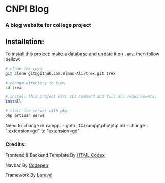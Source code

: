 # CNPI Blog

### A blog website for college project


## Installation:
To install this project:
make a database and update it on `.env`, then follow bellow:

```bash
# clone the repo
git clone git@github.com:Almas-Ali/trex.git trex

# change directory to trex
cd trex

# install this project with CLI command and fill all requirements.
install

# start the server with php
php artisan serve
```

Need to change in xampp: 
    - goto : C:\xampp\php\php.ini
    - change : ";extension=gd" to "extension=gd"

### Credits:
<p>Frontend & Backend Template By <a href="https://htmlcodex.com">HTML Codex</a></p>
<p>Navbar By <a href="https://codepen.io/acarlie/pen/JjPKmmV">Codepen</a></p>
<p>Framework By <a href="https://laravel.com">Laravel</a></p>
